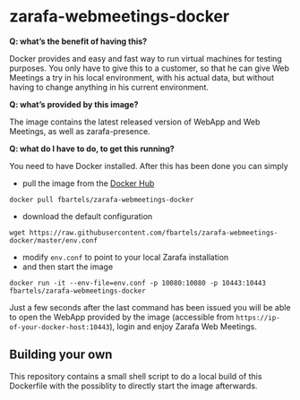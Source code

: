 # zarafa-webmeetings-docker

**Q: what’s the benefit of having this?**

Docker provides and easy and fast way to run virtual machines for testing purposes. You only have to give this to a customer, so that he can give Web Meetings a try in his local environment, with his actual data, but without having to change anything in his current environment. 

**Q: what’s provided by this image?**

The image contains the latest released version of WebApp and Web Meetings, as well as zarafa-presence. 

**Q: what do I have to do, to get this running?**

You need to have Docker installed. After this has been done you can simply
- pull the image from the [Docker Hub](https://hub.docker.com/)

 ```docker pull fbartels/zarafa-webmeetings-docker```

- download the default configuration

 ```wget https://raw.githubusercontent.com/fbartels/zarafa-webmeetings-docker/master/env.conf```

- modify ```env.conf``` to point to your local Zarafa installation
- and then start the image

 ```docker run -it --env-file=env.conf -p 10080:10080 -p 10443:10443 fbartels/zarafa-webmeetings-docker```

Just a few seconds after the last command has been issued you will be able to open the WebApp provided by the image (accessible from ```https://ip-of-your-docker-host:10443```), login and enjoy Zarafa Web Meetings.

## Building your own
This repository contains a small shell script to do a local build of this Dockerfile with the possiblity to directly start the image afterwards.
